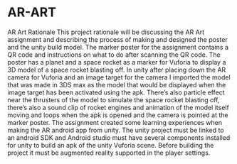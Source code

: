 # AR-ART

AR Art Rationale
This project rationale will be discussing the AR Art assignment and describing the process of making and designed the poster and the unity build model.
The marker poster for the assignment contains a QR code and instructions on what to do after scanning the QR code. The poster has a planet and a space rocket as a marker for Vuforia to display a 3D model of a space rocket blasting off. In unity after placing down the AR camera for Vuforia and an image target for the camera I imported the model that was made in 3DS max as the model that would be displayed when the image target has been activated using the apk. There’s also particle effect near the thrusters of the model to simulate the space rocket blasting off, there’s also a sound clip of rocket engines and animation of the model itself moving and loops when the apk is opened and the camera is pointed at the marker poster.
The assignment created some learning experiences when making the AR android app from unity. The unity project must be linked to an android SDK and Android studio must have several components installed for unity to build an apk of the unity Vuforia scene. Before building the project it must be augmented reality supported in the player settings. 





